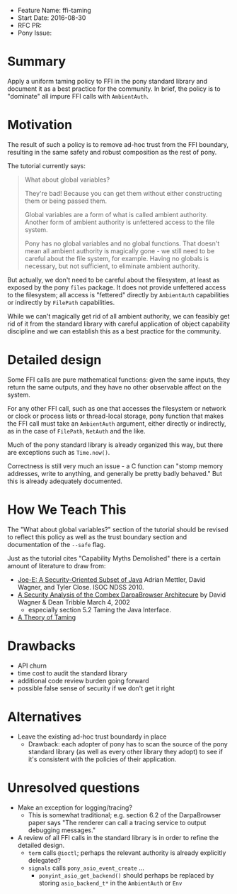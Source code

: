 - Feature Name: ffi-taming
- Start Date: 2016-08-30
- RFC PR:
- Pony Issue:

# Summary

Apply a uniform taming policy to FFI in the pony standard library
and document it as a best practice for the community. In brief,
the policy is to "dominate" all impure FFI calls with `AmbientAuth`.

# Motivation

The result of such a policy is to remove ad-hoc trust from the FFI boundary,
resulting in the same safety and robust composition as the rest of pony.

The tutorial currently says:

> What about global variables?
>
> They're bad! Because you can get them without either constructing them or being passed them.
>
> Global variables are a form of what is called ambient authority. Another form of ambient authority is unfettered access to the file system.
>
> Pony has no global variables and no global functions. That doesn't mean all ambient authority is magically gone - we still need to be careful about the file system, for example. Having no globals is necessary, but not sufficient, to eliminate ambient authority.

But actually, we don't need to be careful about the filesystem, at least as
exposed by the pony `files` package. It does not provide unfettered access to the filesystem;
all access is "fettered" directly by `AmbientAuth` capabilities or indirectly
by `FilePath` capabilities.

While we can't magically get rid of all ambient authority, we can feasibly
get rid of it from the standard library with careful application of object
capability discipline and we can establish this as a best practice for the community.

# Detailed design

Some FFI calls are pure mathematical functions: given the same inputs, they
return the same outputs, and they have no other observable affect on the system.

For any other FFI call, such as one that accesses the filesystem or network
or clock or process lists or thread-local storage, pony function that makes
the FFI call must take an `AmbientAuth` argument, either directly or indirectly, as
in the case of `FilePath`, `NetAuth` and the like.

Much of the pony standard library is already organized this way, but there
are exceptions such as `Time.now()`.

Correctness is still very much an issue - a C function can "stomp memory addresses,
write to anything, and generally be pretty badly behaved."
But this is already adequately documented.

# How We Teach This

The "What about global variables?" section of the tutorial should be revised
to reflect this policy as well as the trust boundary section and documentation
of the `--safe` flag.

Just as the tutorial cites "Capability Myths Demolished" there is a certain
amount of literature to draw from:

 - [Joe-E: A Security-Oriented Subset of Java](https://people.eecs.berkeley.edu/~daw/papers/joe-e-ndss10.pdf) Adrian Mettler, David Wagner, and Tyler Close. ISOC NDSS 2010.
 - [A Security Analysis of the Combex DarpaBrowser Architecure](http://www.combex.com/papers/darpa-review/security-review.html) by David Wagner & Dean Tribble March 4, 2002
   - especially section 5.2    Taming the Java Interface.
 - [A Theory of Taming](http://erights.org/elib/legacy/taming.html)

# Drawbacks

  - API churn
  - time cost to audit the standard library
  - additional code review burden going forward
  - possible false sense of security if we don't get it right

# Alternatives

  - Leave the existing ad-hoc trust boundardy in place
    - Drawback: each adopter of pony has to scan the source of the pony standard library (as well as every other library they adopt) to see if it's consistent with the policies of their application.

# Unresolved questions

 - Make an exception for logging/tracing?
   - This is somewhat traditional; e.g. section 6.2 of the DarpaBrowser paper says "The renderer can call a tracing service to output debugging messages."
 - A review of all FFI calls in the standard library is in order to refine the detailed design.
   - `term` calls `@ioctl`; perhaps the relevant authority is already explicitly delegated?
   - `signals` calls `pony_asio_event_create` ...
     - `ponyint_asio_get_backend()` should perhaps be replaced by storing `asio_backend_t*` in the `AmbientAuth` or `Env`
